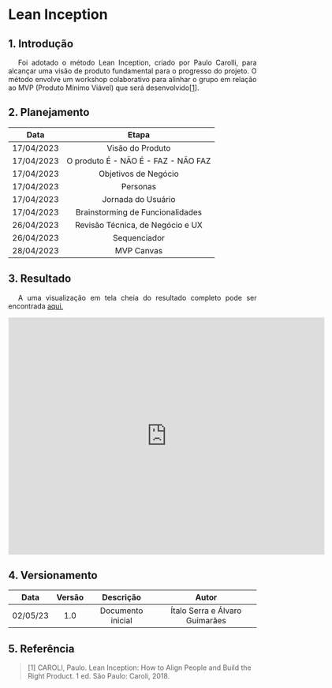 # Lean Inception

## 1. Introdução

<p align="justify" style="text-indent: 20px">Foi adotado o método Lean Inception, criado por Paulo Carolli, para alcançar uma visão de produto fundamental para o progresso do projeto. O método envolve um workshop colaborativo para alinhar o grupo em relação ao MVP (Produto Mínimo Viável) que será desenvolvido[<a href=./#referencia>1</a>].</p>

## 2. Planejamento

| Data | Etapa |
| :--------: | :--------: |
| 17/04/2023 | Visão do Produto |
| 17/04/2023 | O produto É - NÃO É - FAZ - NÃO FAZ |
| 17/04/2023 | Objetivos de Negócio |
| 17/04/2023 | Personas |
| 17/04/2023 | Jornada do Usuário |
| 17/04/2023 | Brainstorming de Funcionalidades |
| 26/04/2023 | Revisão Técnica, de Negócio e UX |
| 26/04/2023 | Sequenciador |
| 28/04/2023 | MVP Canvas |

## 3. Resultado

<p align="justify" style="text-indent: 20px">A uma visualização em tela cheia do resultado completo pode ser encontrada <a href=https://app.mural.co/embed/3284b345-3c5a-41d3-96c9-fa9e505883f9>aqui.</a></p>

<iframe src='https://app.mural.co/embed/3284b345-3c5a-41d3-96c9-fa9e505883f9'
        width='100%'
        height='480px'
        style='min-width: 640px; min-height: 480px; background-color: #f4f4f4; border: 1px solid #efefef'
        sandbox='allow-same-origin allow-scripts allow-modals allow-popups allow-popups-to-escape-sandbox'>
</iframe>

## 4. Versionamento

<center>

|    Data    | Versão |            Descrição             |      Autor      |
| :--------: | :----: | :------------------------------: | :-------------: |
|  02/05/23  |  1.0   |   Documento inicial              |   Ítalo Serra e Álvaro Guimarães  |

</center>

## 5. Referência

> [1] CAROLI, Paulo. Lean Inception: How to Align People and Build the Right Product. 1 ed. São Paulo: Caroli, 2018.